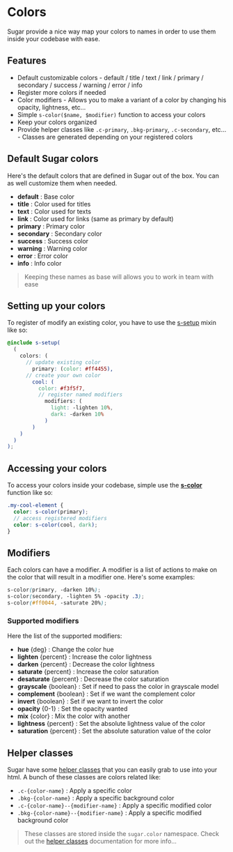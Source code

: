 # Colors

Sugar provide a nice way map your colors to names in order to use them inside your codebase with ease.

## Features

- Default customizable colors - default / title / text / link / primary / secondary / success / warning / error / info
- Register more colors if needed
- Color modifiers - Allows you to make a variant of a color by changing his opacity, lightness, etc...
- Simple `s-color($name, $modifier)` function to access your colors
- Keep your colors organized
- Provide helper classes like `.c-primary`, `.bkg-primary`, `.c-secondary`, etc... - Classes are generated depending on your registered colors

## Default Sugar colors

Here's the default colors that are defined in Sugar out of the box. You can as well customize them when needed.

- **default** : Base color
- **title** : Color used for titles
- **text** : Color used for texts
- **link** : Color used for links (same as primary by default)
- **primary** : Primary color
- **secondary** : Secondary color
- **success** : Success color
- **warning** : Warning color
- **error** : Error color
- **info** : Info color

> Keeping these names as base will allows you to work in team with ease

## Setting up your colors

To register of modify an existing color, you have to use the [s-setup](../src/scss/core/mixins/_s-setup.md) mixin like so:

```scss
@include s-setup(
  (
    colors: (
      // update existing color
        primary: (color: #ff4455),
      // create your own color
        cool: (
          color: #f3f5f7,
          // register named modifiers
            modifiers: (
              light: -lighten 10%,
              dark: -darken 10%
            )
        )
    )
  )
);
```

## Accessing your colors

To access your colors inside your codebase, simple use the **[s-color](../src/scss/core/functions/_s-color.md)** function like so:

```scss
.my-cool-element {
  color: s-color(primary);
  // access registered modifiers
  color: s-color(cool, dark);
}
```

## Modifiers

Each colors can have a modifier. A modifier is a list of actions to make on the color that will result in a modifier one. Here's some examples:

```scss
s-color(primary, -darken 10%);
s-color(secondary, -lighten 5% -opacity .3);
s-color(#ff0044, -saturate 20%);
```

### Supported modifiers

Here the list of the supported modifiers:

- **hue** {deg} : Change the color hue
- **lighten** {percent} : Increase the color lightness
- **darken** {percent} : Decrease the color lightness
- **saturate** {percent} : Increase the color saturation
- **desaturate** {percent} : Decrease the color saturation
- **grayscale** {boolean} : Set if need to pass the color in grayscale model
- **complement** {boolean} : Set if we want the complement color
- **invert** {boolean} : Set if we want to invert the color
- **opacity** {0-1} : Set the opacity wanted
- **mix** {color} : Mix the color with another
- **lightness** {percent} : Set the absolute lightness value of the color
- **saturation** {percent} : Set the absolute saturation value of the color

## Helper classes

Sugar have some [helper classes](helper-classes.md) that you can easily grab to use into your html. A bunch of these classes are colors related like:

- `.c-{color-name}` : Apply a specific color
- `.bkg-{color-name}` : Apply a specific background color
- `.c-{color-name}--{modifier-name}` : Apply a specific modified color
- `.bkg-{color-name}--{modifier-name}` : Apply a specific modified background color

> These classes are stored inside the `sugar.color` namespace. Check out the [helper classes](helper-classes.md) documentation for more info...
